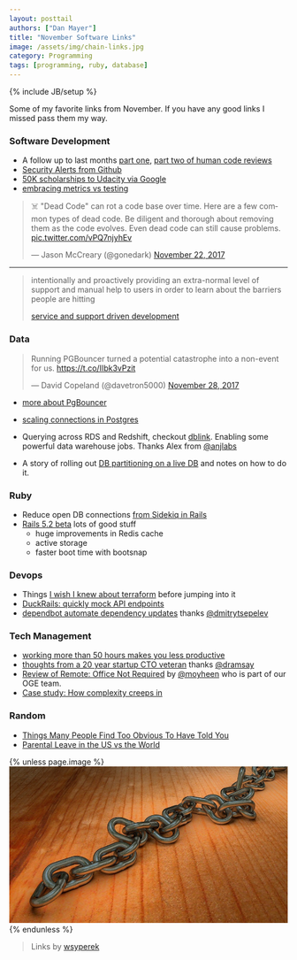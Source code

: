 ```yaml
---
layout: posttail
authors: ["Dan Mayer"]
title: "November Software Links"
image: /assets/img/chain-links.jpg
category: Programming
tags: [programming, ruby, database]
---
```

{% include JB/setup %}

Some of my favorite links from November. If you have any good links I missed pass them my way.


### Software Development

* A follow up to last months [part one](https://mtlynch.io/human-code-reviews-1/), [part two of human code reviews](https://mtlynch.io/human-code-reviews-2/)
* [Security Alerts from Github](https://github.com/blog/2470-introducing-security-alerts-on-github)
* [50K scholarships to Udacity via Google](https://www.udacity.com/grow-with-google)
* [embracing metrics vs testing](https://evilmartians.com/chronicles/embracing-metrics-as-new-tests)

<blockquote class="twitter-tweet" data-lang="en"><p lang="en" dir="ltr">☠️ &quot;Dead Code&quot; can rot a code base over time. Here are a few common types of dead code. Be diligent and thorough about removing them as the code evolves. Even dead code can still cause problems. <a href="https://t.co/vPQ7njyhEv">pic.twitter.com/vPQ7njyhEv</a></p>&mdash; Jason McCreary (@gonedark) <a href="https://twitter.com/gonedark/status/933363670494666752?ref_src=twsrc%5Etfw">November 22, 2017</a></blockquote>
<script async src="https://platform.twitter.com/widgets.js" charset="utf-8"></script>

<hr/>

> intentionally and proactively providing an extra-normal level of support and manual help to users in order to learn about the barriers people are hitting
> 
> [service and support driven development](https://medium.com/code-for-america/on-self-service-and-support-driven-development-in-government-technology-5f1fcc889864) 

### Data

<blockquote class="twitter-tweet" data-lang="en"><p lang="en" dir="ltr">Running PGBouncer turned a potential catastrophe into a non-event for us. <a href="https://t.co/IIbk3vPzit">https://t.co/IIbk3vPzit</a></p>&mdash; David Copeland (@davetron5000) <a href="https://twitter.com/davetron5000/status/935564668822622208?ref_src=twsrc%5Etfw">November 28, 2017</a></blockquote>
<script async src="https://platform.twitter.com/widgets.js" charset="utf-8"></script>

* [more about PgBouncer](https://pgbouncer.github.io/)
* [scaling connections in Postgres](https://www.citusdata.com/blog/2017/05/10/scaling-connections-in-postgres/)

* Querying across RDS and Redshift, checkout [dblink](https://aws.amazon.com/blogs/big-data/join-amazon-redshift-and-amazon-rds-postgresql-with-dblink/). Enabling some powerful data warehouse jobs. Thanks Alex from [@anjlabs](https://twitter.com/AnjLab)
* A story of rolling out [DB partitioning on a live DB](https://evilmartians.com/chronicles/partition-and-conquer) and notes on how to do it.

### Ruby

* Reduce open DB connections [from Sidekiq in Rails](https://github.com/rails/rails/pull/28057)
* [Rails 5.2 beta](http://weblog.rubyonrails.org/2017/11/27/Rails-5-2-Active-Storage-Redis-Cache-Store-HTTP2-Early-Hints-Credentials/) lots of good stuff
  * huge improvements in Redis cache
  * active storage
  * faster boot time with bootsnap

### Devops

* Things [I wish I knew about terraform](https://medium.com/@hbarcelos/things-i-wish-i-knew-about-terraform-before-jumping-into-it-43ee92a9dd65) before jumping into it
* [DuckRails: quickly mock API endpoints](https://hub.docker.com/r/iridakos/duckrails/)
* [dependbot automate dependency updates](https://dependabot.com/) thanks [@dmitrytsepelev](https://twitter.com/dmitrytsepelev)

### Tech Management

* [working more than 50 hours makes you less productive](https://www.cnbc.com/2015/01/26/working-more-than-50-hours-makes-you-less-productive.html)
* [thoughts from a 20 year startup CTO veteran](http://firstround.com/review/veteran-cto-with-20-years-experience-answers-your-top-startup-building-questions/) thanks [@dramsay](https://twitter.com/dramsay)
* [Review of Remote: Office Not Required](https://tech.offgrid-electric.com/book-review-remote-office-not-required-e75e19c68529) by [@moyheen](https://twitter.com/moyheen) who is part of our OGE team.
* [Case study: How complexity creeps in](https://m.signalvnoise.com/case-study-how-complexity-creeps-in-cba48023e6a1)

### Random

* [Things Many People Find Too Obvious To Have Told You](https://twitter.com/patio11/status/936616624378978304)
* [Parental Leave in the US vs the World](http://www.investmentzen.com/data-visualization/parental-leave-in-the-united-states-vs-the-world/)


{% unless page.image %}
![Random Links](/assets/img/chain-links.jpg)
{% endunless %}
> Links by [wsyperek](https://pixabay.com/en/chain-metal-chain-link-257490/)